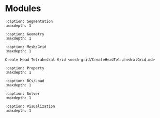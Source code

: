 # Modules

```{toctree}
:caption: Segmentation
:maxdepth: 1

```

```{toctree}
:caption: Geometry
:maxdepth: 1

```

```{toctree}
:caption: Mesh/Grid
:maxdepth: 1

Create Head Tetrahedral Grid <mesh-grid/CreateHeadTetrahedralGrid.md>
```

```{toctree}
:caption: Property
:maxdepth: 1

```

```{toctree}
:caption: BCs/Load
:maxdepth: 1

```

```{toctree}
:caption: Solver
:maxdepth: 1

```

```{toctree}
:caption: Visualization
:maxdepth: 1

```
